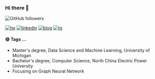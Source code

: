 ### Hi there 👋

<!--
**Edlison/Edlison** is a ✨ _special_ ✨ repository because its `README.md` (this file) appears on your GitHub profile.

Here are some ideas to get you started:

- 🔭 I’m currently working on ...
- 🌱 I’m currently learning ...
- 👯 I’m looking to collaborate on ...
- 🤔 I’m looking for help with ...
- 💬 Ask me about ...
- 📫 How to reach me: ...
- 😄 Pronouns: ...
- ⚡ Fun fact: ...
-->

![GitHub followers](https://img.shields.io/github/followers/edlison?style=social)

[![hp](https://img.shields.io/badge/-homepage-orange)](https://edlison.com)
[![linkedin](https://img.shields.io/badge/linkedin-edlison-orange)](https://www.linkedin.com/in/blshen/)
[![blog](https://img.shields.io/badge/blog-edlison-orange)](https://blog.edlison.com)
[![tg](https://img.shields.io/badge/telegram-edlison-orange)](https://t.me/edlison)



#### 😄 Tags ...
- Master's degree, Data Science and Machine Learning, University of Michigan
- Bachelor's degree, Computer Science, North China Electric Power University
- Focusing on Graph Neural Network


<!-- </br>

<div>
<a href="https://github.com/edlison">
  <img align="center" src="https://github-readme-stats.vercel.app/api?username=edlison&theme=dark&show_icons=true" height="200"/>
</a>
</div>

</br> -->

<!--![hits](http://visitor-badge-reloaded.herokuapp.com/badge?page_id=edlison.edlison&text=Page_Views&style=for-the-badge&non-unique=true)
-->
